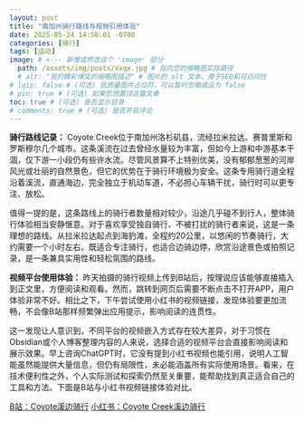 ```yaml
---
layout: post
title: "南加州骑行路线与视频引用体验"
date: 2025-05-24 14:58:01 -0700
categories: [骑行]
tags: [运动]
image: # <--- 新增或修改这个 'image' 部分 
  path: /assets/img/posts/xxqx.jpg # 指向您的缩略图实际路径 
  # alt: "我的精彩博文的缩略图描述" # 图片的 alt 文本，用于SEO和可访问性 
# lqip: false # (可选) 低质量图片占位符，可以暂时忽略或设为 false 
# pin: true # (可选) 如果您想置顶这篇文章 
toc: true # (可选) 是否显示目录 
# comments: true # (可选) 是否开启评论
---
```

**骑行路线记录：** Coyote Creek位于南加州洛杉矶县，流经拉米拉达、赛普里斯和罗斯穆尔几个城市。这条溪流在过去曾经水量较为丰富，但如今上游和中游基本干涸，仅下游一小段仍有些许水流。尽管风景算不上特别优美，没有郁郁葱葱的河岸风光或壮丽的自然景色，但它的优势在于骑行环境极为安全。这条专用骑行道全程沿着溪流，直通海边，完全独立于机动车道，不必担心车辆干扰，骑行时可以更专注、放松。

值得一提的是，这条路线上的骑行者数量相对较少，沿途几乎碰不到行人，整体骑行体验相当安静惬意。对于喜欢享受独自骑行、不被打扰的骑行者来说，这是一条理想的路线。从拉米拉达起点到海豹滩，全程约20公里，以悠闲的节奏骑行，大约需要一个小时左右。既适合专注骑行，也适合边骑边停，欣赏沿途景色或拍照记录，是一条兼具实用性和轻松氛围的路线。

**视频平台使用体验：** 昨天拍摄的骑行视频上传到B站后，按理说应该能够直接插入到正文里，方便阅读和观看。然而，跳转到网页后需要不断点击不打开APP，用户体验非常不好。相比之下，下午尝试使用小红书的视频链接，发现体验要更加流畅，不会像B站那样频繁弹出应用提示，影响阅读的连贯性。

这一发现让人意识到，不同平台的视频嵌入方式存在较大差异，对于习惯在Obsidian或个人博客整理内容的人来说，选择合适的视频平台会直接影响阅读和展示效果。早上咨询ChatGPT时，它没有提到小红书视频也能引用，说明人工智能虽然能提供大量信息，但仍有局限性，未必能涵盖所有实际使用场景。看来，在技术便利性之外，个人实际测试和探索仍然至关重要，能帮助找到真正适合自己的工具和方法。下面是B站与小红书视频链接体验对比。

[B站：Coyote溪边骑行](https://www.bilibili.com/video/BV1VAjKzYEzw)
[小红书：Coyote Creek溪边骑行](https://xhslink.com/a/PjhWVei7tHkdb)